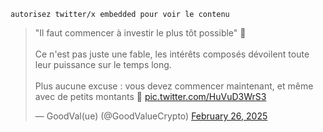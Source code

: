 `autorisez twitter/x embedded pour voir le contenu`

<blockquote class="twitter-tweet"><p lang="fr" dir="ltr">&quot;Il faut commencer à investir le plus tôt possible&quot; 👀<br><br>Ce n&#39;est pas juste une fable, les intérêts composés dévoilent toute leur puissance sur le temps long.<br><br>Plus aucune excuse : vous devez commencer maintenant, et même avec de petits montants 💪 <a href="https://t.co/HuVuD3WrS3">pic.twitter.com/HuVuD3WrS3</a></p>&mdash; GoodVal(ue) (@GoodValueCrypto) <a href="https://twitter.com/GoodValueCrypto/status/1894727499525021937?ref_src=twsrc%5Etfw">February 26, 2025</a></blockquote> <script async src="https://platform.twitter.com/widgets.js" charset="utf-8"></script>